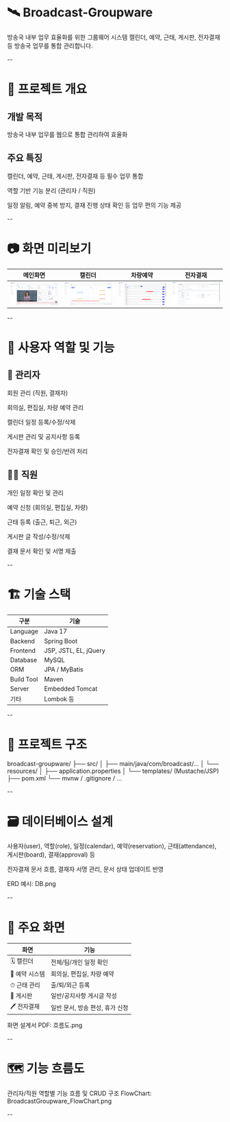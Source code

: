 # 🛰️ Broadcast-Groupware

방송국 내부 업무 효율화를 위한 그룹웨어 시스템
캘린더, 예약, 근태, 게시판, 전자결재 등 방송국 업무를 통합 관리합니다.

--

# 🧩 프로젝트 개요

## 개발 목적

방송국 내부 업무를 웹으로 통합 관리하여 효율화

## 주요 특징

캘린더, 예약, 근태, 게시판, 전자결재 등 필수 업무 통합

역할 기반 기능 분리 (관리자 / 직원)

일정 알림, 예약 중복 방지, 결재 진행 상태 확인 등 업무 편의 기능 제공

--

# 📷 화면 미리보기

| 메인화면 | 캘린더 | 차량예약 | 전자결재 |
|--------|--------|----------|----------|
| ![메인화면](메인화면.png) | ![캘린더](캘린더.png) | ![차량예약](차량예약.png) | ![전자결재](방송문서작성.png) |


--

# 👥 사용자 역할 및 기능

## 📌 관리자

 회원 관리 (직원, 결재자)

 회의실, 편집실, 차량 예약 관리

 캘린더 일정 등록/수정/삭제

 게시판 관리 및 공지사항 등록

 전자결재 확인 및 승인/반려 처리

## 👨‍💼 직원

 개인 일정 확인 및 관리

 예약 신청 (회의실, 편집실, 차량)

 근태 등록 (출근, 퇴근, 외근)

 게시판 글 작성/수정/삭제

 결재 문서 확인 및 서명 제출

--

# 🏗️ 기술 스택

| 구분 | 기술 |
|------|------|
| Language | Java 17 |
| Backend | Spring Boot |
| Frontend | JSP, JSTL, EL, jQuery |
| Database | MySQL |
| ORM | JPA / MyBatis |
| Build Tool | Maven |
| Server | Embedded Tomcat |
| 기타 | Lombok 등 |


--

# 📂 프로젝트 구조

broadcast-groupware/
├── src/
│   ├── main/java/com/broadcast/...
│   └── resources/
│       ├── application.properties
│       └── templates/ (Mustache/JSP)
├── pom.xml
└── mvnw / .gitignore / ...


--

# 🗃️ 데이터베이스 설계

사용자(user), 역할(role), 일정(calendar), 예약(reservation), 근태(attendance), 게시판(board), 결재(approval) 등

전자결재 문서 흐름, 결재자 서명 관리, 문서 상태 업데이트 반영

ERD 예시: DB.png

--

# 🧾 주요 화면

| 화면 | 기능 |
|------|------|
| 🗓 캘린더 | 전체/팀/개인 일정 확인 |
| 🏢 예약 시스템 | 회의실, 편집실, 차량 예약 |
| ⏱ 근태 관리 | 출/퇴/외근 등록 |
| 📝 게시판 | 일반/공지사항 게시글 작성 |
| 🖊 전자결재 | 일반 문서, 방송 편성, 휴가 신청 |


화면 설계서 PDF: 흐름도.png

--

# 🗺️ 기능 흐름도

관리자/직원 역할별 기능 흐름 및 CRUD 구조
FlowChart: BroadcastGroupware_FlowChart.png

--
